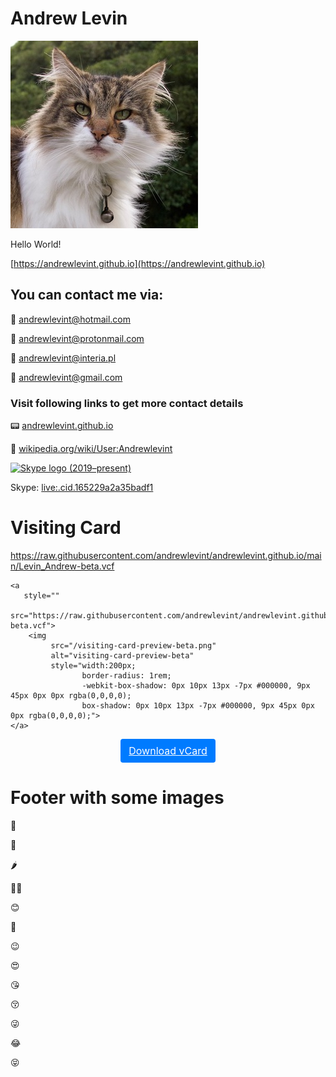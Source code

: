 # Andrew Levin

![Andrew Levin](/cat-300x300.jpg)

Hello World!


[https://andrewlevint.github.io](https://andrewlevint.github.io)




## You can contact me via:

📧 [andrewlevint@hotmail.com](mailto:andrewlevint@hotmail.com)

📧 [andrewlevint@protonmail.com](mailto:andrewlevint@protonmail.com)

📧 [andrewlevint@interia.pl](mailto:andrewlevint@interia.pl)

📧 [andrewlevint@gmail.com](mailto:andrewlevint@gmail.com)



### Visit following links to get more contact details


📟 [andrewlevint.github.io]( https://andrewlevint.github.io/)


🔮 [wikipedia.org/wiki/User:Andrewlevint](https://en.wikipedia.org/wiki/User:Andrewlevint)



<a title="Skype Technologies, Public domain, via Wikimedia Commons" href="https://commons.wikimedia.org/wiki/File:Skype_logo_(2019%E2%80%93present).svg"><img width="32" alt="Skype logo (2019–present)" src="https://upload.wikimedia.org/wikipedia/commons/thumb/6/60/Skype_logo_%282019%E2%80%93present%29.svg/32px-Skype_logo_%282019%E2%80%93present%29.svg.png"></a>

Skype: [live:.cid.165229a2a35badf1](https://join.skype.com/invite/KdXPOEhFGPHe)












# Visiting Card

https://raw.githubusercontent.com/andrewlevint/andrewlevint.github.io/main/Levin_Andrew-beta.vcf


<p style="text-align: center;">
    
    <a 
       style=""
       src="https://raw.githubusercontent.com/andrewlevint/andrewlevint.github.io/main/Levin_Andrew-beta.vcf">
        <img 
             src="/visiting-card-preview-beta.png"
             alt="visiting-card-preview-beta"
             style="width:200px;
                    border-radius: 1rem;
                    -webkit-box-shadow: 0px 10px 13px -7px #000000, 9px 45px 0px 0px rgba(0,0,0,0);
                    box-shadow: 0px 10px 13px -7px #000000, 9px 45px 0px 0px rgba(0,0,0,0);">
    </a>
</p>

<p style="text-align: center;">
    <a 
       style="
            color: #fff;
            background-color: #007bff;
            border-color: #007bff;
            display: inline-block;
            font-weight: 400;
            text-align: center;
            white-space: nowrap;
            vertical-align: middle;
            -webkit-user-select: none;
            -moz-user-select: none;
            -ms-user-select: none;
            user-select: none;
            border: 1px solid transparent;
            padding: 0.375rem 0.75rem;
            font-size: 1rem;
            line-height: 1.5;
            border-radius: 0.25rem;
            transition: color .15s ease-in-out,background-color .15s ease-in-out,border-color .15s ease-in-out,box-shadow .15s ease-in-out;
            "
       href="https://raw.githubusercontent.com/andrewlevint/andrewlevint.github.io/main/Levin_Andrew-beta.vcf"
       role="button">
        Download vCard</a>
</p>


# Footer with some images

📌

🧨

🌶

🧙🏻

😊

🥺

😉

😍

😘

😚

😜

😂

😝






